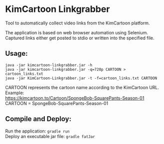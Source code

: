 # KimCartoon Linkgrabber  
  
Tool to automatically collect video links from the KimCartoon platform.

The application is based on web browser automation using Selenium.
Captured links either get posted to stdio or written into the specified file.
  
## Usage:
```
java -jar kimcartoon-linkgrabber.jar -h
java -jar kimcartoon-linkgrabber.jar -q=720p CARTOON > cartoon_links.txt
java -jar KimCartoon-Linkgrabber.jar -t -f=cartoon_links.txt CARTOON
```
  
CARTOON represents the cartoon name according to the KimCartoon URL.  
Example:  
https://kimcartoon.to/Cartoon/SpongeBob-SquarePants-Season-01  
CARTOON = SpongeBob-SquarePants-Season-01
  
## Compile and Deploy:
Run the application: `gradle run`  
Deploy an executable jar file: `gradle fatJar`
